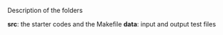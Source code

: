 Description of the folders

**src**: the starter codes and the Makefile
**data**: input and output test files
